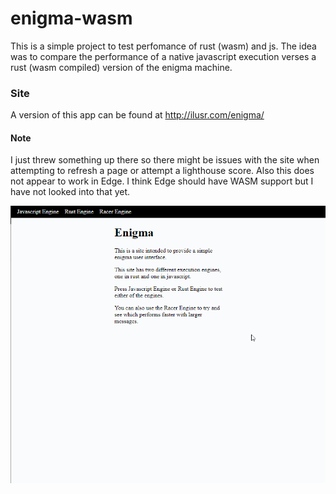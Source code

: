 # enigma-wasm
This is a simple project to test perfomance of rust (wasm) and js. The idea was to compare the performance of a native javascript execution verses a rust (wasm compiled) version of the enigma machine.

### Site
A version of this app can be found at http://ilusr.com/enigma/

#### Note
I just threw something up there so there might be issues with the site when attempting to refresh a page or attempt a lighthouse score.
Also this does not appear to work in Edge. I think Edge should have WASM support but I have not looked into that yet.

![](example.gif)

